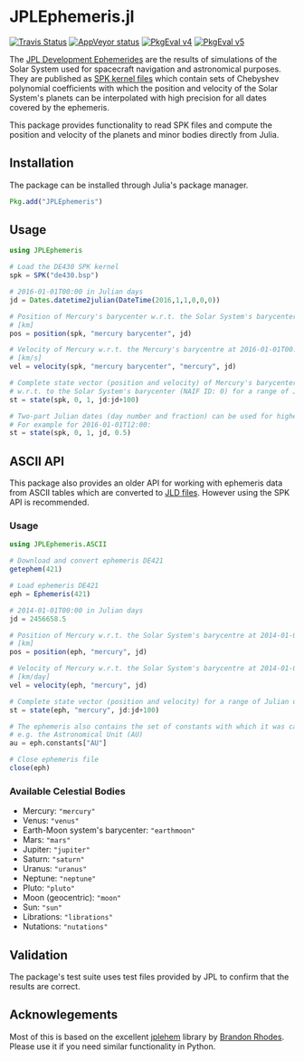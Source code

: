 JPLEphemeris.jl
===============

[![Travis Status](https://travis-ci.org/helgee/JPLEphemeris.jl.png)](https://travis-ci.org/helgee/JPLEphemeris.jl)
[![AppVeyor status](https://ci.appveyor.com/api/projects/status/7pt2vy8wulix06jk?svg=true)](https://ci.appveyor.com/project/helgee/jplephemeris-jl)
[![PkgEval v4](http://pkg.julialang.org/badges/JPLEphemeris_0.4.svg)](http://pkg.julialang.org/?pkg=JPLEphemeris)
[![PkgEval v5](http://pkg.julialang.org/badges/JPLEphemeris_0.5.svg)](http://pkg.julialang.org/?pkg=JPLEphemeris)

The [JPL Development Ephemerides][jpl] are the results of simulations of the Solar System used for spacecraft navigation and astronomical purposes. They are published as [SPK kernel files][spk] which contain sets of Chebyshev polynomial coefficients with which the position and velocity of the Solar System's planets can be interpolated with high precision for all dates covered by the ephemeris.

This package provides functionality to read SPK files and compute the position and velocity of the planets and minor bodies directly from Julia.

## Installation

The package can be installed through Julia's package manager.

```julia
Pkg.add("JPLEphemeris")
```

## Usage

```julia
using JPLEphemeris

# Load the DE430 SPK kernel
spk = SPK("de430.bsp")

# 2016-01-01T00:00 in Julian days
jd = Dates.datetime2julian(DateTime(2016,1,1,0,0,0))

# Position of Mercury's barycenter w.r.t. the Solar System's barycenter at 2016-01-01T00:00
# [km]
pos = position(spk, "mercury barycenter", jd)

# Velocity of Mercury w.r.t. the Mercury's barycentre at 2016-01-01T00:00
# [km/s]
vel = velocity(spk, "mercury barycenter", "mercury", jd)

# Complete state vector (position and velocity) of Mercury's barycenter (NAIF ID: 1)
# w.r.t. to the Solar System's barycenter (NAIF ID: 0) for a range of Julian days
st = state(spk, 0, 1, jd:jd+100)

# Two-part Julian dates (day number and fraction) can be used for higher precision.
# For example for 2016-01-01T12:00:
st = state(spk, 0, 1, jd, 0.5)
```

## ASCII API

This package also provides an older API for working with ephemeris data from ASCII tables which are converted to [JLD files][jld].
However using the SPK API is recommended.

### Usage

```julia
using JPLEphemeris.ASCII

# Download and convert ephemeris DE421
getephem(421)

# Load ephemeris DE421
eph = Ephemeris(421)

# 2014-01-01T00:00 in Julian days
jd = 2456658.5

# Position of Mercury w.r.t. the Solar System's barycentre at 2014-01-01T00:00
# [km]
pos = position(eph, "mercury", jd)

# Velocity of Mercury w.r.t. the Solar System's barycentre at 2014-01-01T00:00
# [km/day]
vel = velocity(eph, "mercury", jd)

# Complete state vector (position and velocity) for a range of Julian days
st = state(eph, "mercury", jd:jd+100)

# The ephemeris also contains the set of constants with which it was calculated
# e.g. the Astronomical Unit (AU)
au = eph.constants["AU"]

# Close ephemeris file
close(eph)
```

### Available Celestial Bodies

* Mercury: `"mercury"`
* Venus: `"venus"`
* Earth-Moon system's barycenter: `"earthmoon"`
* Mars: `"mars"`
* Jupiter: `"jupiter"`
* Saturn: `"saturn"`
* Uranus: `"uranus"`
* Neptune: `"neptune"`
* Pluto: `"pluto"`
* Moon (geocentric): `"moon"`
* Sun: `"sun"`
* Librations: `"librations"`
* Nutations: `"nutations"`

## Validation

The package's test suite uses test files provided by JPL to confirm that the results are correct.

## Acknowlegements
Most of this is based on the excellent [jplehem][jplephem] library by [Brandon Rhodes][br].
Please use it if you need similar functionality in Python.

[jpl]: http://en.wikipedia.org/wiki/Jet_Propulsion_Laboratory_Development_Ephemeris
[jplephem]: https://github.com/brandon-rhodes/python-jplephem
[jld]: https://github.com/JuliaLang/JLD.jl
[br]: https://github.com/brandon-rhodes
[spk]: http://naif.jpl.nasa.gov/pub/naif/generic_kernels/spk/
